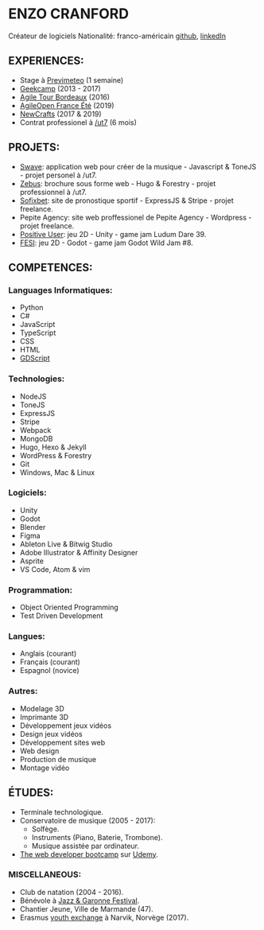 # ENZO CRANFORD
Créateur de logiciels
Nationalité: franco-américain
[github](github.com/zoford), [linkedIn](linkedin.com/in/enzo-cranford-82b592198) 

## EXPERIENCES:
- Stage à [Previmeteo](https://www.previmeteo.com/) (1 semaine)
- [Geekcamp](https://okiwi.org/geek-camp/) (2013 - 2017)
- [Agile Tour Bordeaux](http://agiletourbordeaux.fr/) (2016)
- [AgileOpen France Été](https://agileopenfrance.com/) (2019)
- [NewCrafts](https://www.ncrafts.io/) (2017 & 2019)
- Contrat professionel à [/ut7](https://ut7.fr/) (6 mois)

## PROJETS:
- [Swave](https://swave.zoford.now.sh/Swave): application web pour créer de la musique - Javascript & ToneJS - projet personel à /ut7.
- [Zebus](https://github.com/ut7/zebusZebus): brochure sous forme web - Hugo & Forestry - projet professionnel à /ut7.
- [Sofixbet](https://sofixbet.com/Sofixbet): site de pronostique sportif - ExpressJS & Stripe - projet freelance.
- Pepite Agency: site web proffessionel de Pepite Agency - Wordpress - projet freelance.
- [Positive User](https://ldjam.com/events/ludum-dare/39/the-positive-user): jeu 2D - Unity - game jam Ludum Dare 39. 
- [FESI](https://itch.io/jam/godot-wild-jam-8/rate/408906): jeu 2D - Godot - game jam Godot Wild Jam #8.

## COMPETENCES:
### Languages Informatiques:
- Python
- C#
- JavaScript
- TypeScript
- CSS
- HTML
- [GDScript](https://godotengine.org)

### Technologies:
- NodeJS
- ToneJS
- ExpressJS
- Stripe
- Webpack
- MongoDB
- Hugo, Hexo & Jekyll
- WordPress & Forestry
- Git
- Windows, Mac & Linux

### Logiciels:
- Unity
- Godot
- Blender
- Figma
- Ableton Live & Bitwig Studio
- Adobe Illustrator & Affinity Designer
- Asprite
- VS Code, Atom & vim

### Programmation:
- Object Oriented Programming
- Test Driven Development

### Langues:
- Anglais (courant)
- Français (courant)
- Espagnol (novice)

### Autres:
- Modelage 3D
- Imprimante 3D
- Développement jeux vidéos
- Design jeux vidéos
- Développement sites web
- Web design
- Production de musique
- Montage vidéo

## ÉTUDES:
- Terminale technologique.
- Conservatoire de musique (2005 - 2017):
    - Solfège. 
    - Instruments (Piano, Baterie, Trombone).
    - Musique assistée par ordinateur.
- [The web developer bootcamp](https://www.udemy.com/the-web-developer-bootcamp/) sur [Udemy](https://www.udemy.com/).

### MISCELLANEOUS:
- Club de natation (2004 - 2016).
- Bénévole à [Jazz & Garonne Festival](https://www.jazzetgaronne.com/).
- Chantier Jeune, Ville de Marmande (47).
- Erasmus [youth exchange](https://www.norway.no/en/serbia/norway-serbia/news-events/news2/youngsters-strengthening-norwegian-serbian-friendship/) à Narvik, Norvège (2017).
